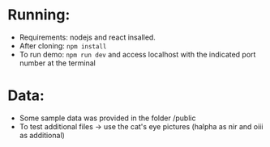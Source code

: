 # Running:

- Requirements: nodejs and react insalled.
- After cloning: `npm install`
- To run demo: `npm run dev` and access localhost with the indicated port number at the terminal

# Data:

- Some sample data was provided in the folder /public
- To test additional files -> use the cat's eye pictures (halpha as nir and oiii as additional)
